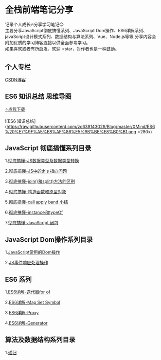 # 全栈前端笔记分享
记录个人成长🔥分享学习笔记😊<br>
主要分享JavaScript彻底搞懂系列、JavaScript Dom操作、ES6详解系列、javaScript设计模式系列、数据结构与算法系列、Vue、Node.js等等,分享内容会附加优质的学习博客连接以供全面参考学习。<br>
如果喜欢或者有所启发，欢迎 ⭐️star，对作者也是一种鼓励。


## 个人专栏
[CSDN博客](https://blog.csdn.net/zc639143029)

## ES6 知识总结 思维导图
[⭐️点我下载](https://github.com/zc639143029/Blog/blob/master/XMind/ES6%E6%80%BB%E7%BB%931-9.xmind)

![ES6 知识总结](https://raw.githubusercontent.com/zc639143029/Blog/master/XMind/ES6%20%E7%9F%A5%E8%AF%86%E5%9B%BE%E8%B0%B1.png =280x)

## JavaScript 彻底搞懂系列目录
 1.[彻底搞懂-JS数据类型及数据类型转换](https://github.com/zc639143029/Blog/issues/1)
 
 2.[彻底搞懂-JS中的this 指向问题](https://github.com/zc639143029/Blog/issues/2)
 
 3.[彻底搞懂-join()和split()方法的区别](https://github.com/zc639143029/Blog/issues/3)
 
 4.[彻底搞懂-构造函数和原型对象](https://github.com/zc639143029/Blog/issues/4)
 
 5.[彻底搞懂-call apply band 小结](https://github.com/zc639143029/Blog/issues/5)
 
 6.[彻底搞懂-instance和typeOf](https://github.com/zc639143029/Blog/issues/6)
 
 7.[彻底搞懂-JavaScript 闭包](https://github.com/zc639143029/Blog/issues/11)
 
 
## JavaScript Dom操作系列目录
 1.[JavaScript常用的Dom操作](https://github.com/zc639143029/Blog/issues/9)
 
 2.[JS事件响应处理操作](https://github.com/zc639143029/Blog/issues/12)
 
## ES6 系列
1.[ES6详解-迭代器for of](https://github.com/zc639143029/Blog/issues/13)

2.[ES6详解-Map Set Symbol ](https://github.com/zc639143029/Blog/issues/14)

3.[ES6详解-Proxy](https://github.com/zc639143029/Blog/issues/15)

4.[ES6详解-Generator](https://github.com/zc639143029/Blog/issues/16)

## 算法及数据结构系列目录
 1.[递归](https://github.com/zc639143029/Blog/issues/10)<br>
 
 
